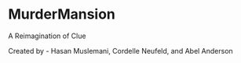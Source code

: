 # MurderMansion
A Reimagination of Clue

Created by - Hasan Muslemani, Cordelle Neufeld, and Abel Anderson
